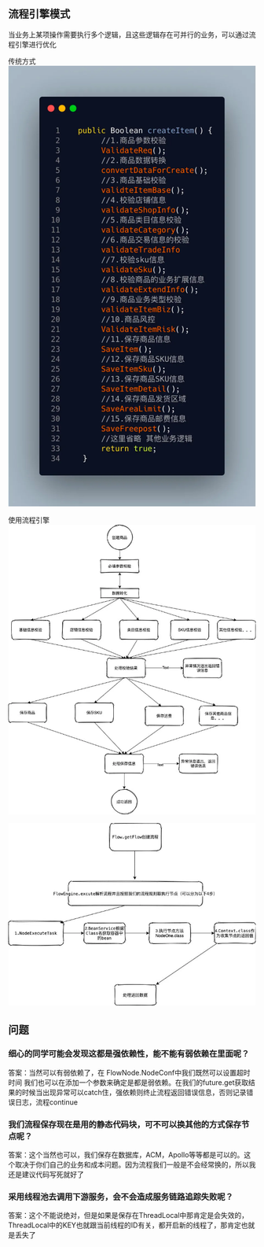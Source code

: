 ## 流程引擎模式
当业务上某项操作需要执行多个逻辑，且这些逻辑存在可并行的业务，可以通过流程引擎进行优化  

传统方式
![img_1.png](img_1.png)

使用流程引擎
![img.png](img.png)

![img_2.png](img_2.png)

## 问题
### 细心的同学可能会发现这都是强依赖性，能不能有弱依赖在里面呢？

答案：当然可以有弱依赖了，在 FlowNode.NodeConf中我们既然可以设置超时时间 我们也可以在添加一个参数来确定是都是弱依赖。在我们的future.get获取结果的时候当出现异常可以catch住，强依赖则终止流程返回错误信息，否则记录错误日志，流程continue

### 我们流程保存现在是用的静态代码块，可不可以换其他的方式保存节点呢？

答案：这个当然也可以，我们保存在数据库，ACM，Apollo等等都是可以的。这个取决于你们自己的业务和成本问题。因为流程我们一般是不会经常换的，所以我还是建议代码写死就好了

### 采用线程池去调用下游服务，会不会造成服务链路追踪失败呢？

答案：这个不能说绝对，但是如果是保存在ThreadLocal中那肯定是会失效的，ThreadLocal中的KEY也就跟当前线程的ID有关，都开启新的线程了，那肯定也就是丢失了